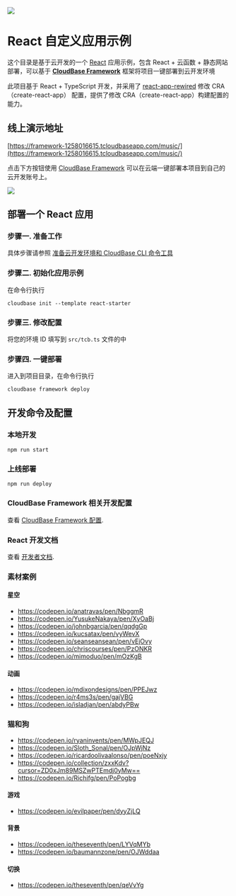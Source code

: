 <a href="https://github.com/TencentCloudBase/cloudbase-templates"><img src="https://main.qcloudimg.com/raw/dbc204f8fc25387645aea9282c6d1b99.png"></a>

# React 自定义应用示例

这个目录是基于云开发的一个 [React](https://reactjs.bootcss.com/) 应用示例，包含 React + 云函数 + 静态网站部署，可以基于 **[CloudBase Framework](https://github.com/TencentCloudBase/cloudbase-framework)** 框架将项目一键部署到云开发环境

此项目基于 React + TypeScript 开发，并采用了 [react-app-rewired](https://github.com/timarney/react-app-rewired) 修改 CRA（create-react-app） 配置，提供了修改 CRA（create-react-app）构建配置的能力。

## 线上演示地址

[https://framework-1258016615.tcloudbaseapp.com/music/](https://framework-1258016615.tcloudbaseapp.com/music/)

点击下方按钮使用 [CloudBase Framework](https://github.com/TencentCloudBase/cloudbase-framework) 可以在云端一键部署本项目到自己的云开发账号上。

[![](https://main.qcloudimg.com/raw/67f5a389f1ac6f3b4d04c7256438e44f.svg)](https://console.cloud.tencent.com/tcb/env/index?action=CreateAndDeployCloudBaseProject&tdl_anchor=github&tdl_site=0&appUrl=https%3A%2F%2Fgithub.com%2FTencentCloudBase%2Fcloudbase-templates&workDir=music&appName=music)

## 部署一个 React 应用

### 步骤一. 准备工作

具体步骤请参照 [准备云开发环境和 CloudBase CLI 命令工具](https://github.com/TencentCloudBase/cloudbase-framework/blob/master/CLI_GUIDE.md)

### 步骤二. 初始化应用示例

在命令行执行

```
cloudbase init --template react-starter
```

### 步骤三. 修改配置

将您的环境 ID 填写到 `src/tcb.ts` 文件的中

### 步骤四. 一键部署

进入到项目目录，在命令行执行

```
cloudbase framework deploy
```

## 开发命令及配置

### 本地开发

```
npm run start
```

### 上线部署

```
npm run deploy
```

### CloudBase Framework 相关开发配置

查看 [CloudBase Framework 配置](https://github.com/TencentCloudBase/cloudbase-framework).

### React 开发文档

查看 [开发者文档](https://reactjs.bootcss.com/docs/getting-started.html).

### 素材案例

#### 星空

- https://codepen.io/anatravas/pen/NbggmR
- https://codepen.io/YusukeNakaya/pen/XyOaBj
- https://codepen.io/johnbgarcia/pen/qqdgGp
- https://codepen.io/kucsatax/pen/vyWevX
- https://codepen.io/seanseansean/pen/vEjOvy
- https://codepen.io/chriscourses/pen/PzONKR
- https://codepen.io/mimoduo/pen/mOzKgB

#### 动画

- https://codepen.io/mdixondesigns/pen/PPEJwz
- https://codepen.io/r4ms3s/pen/gajVBG
- https://codepen.io/isladjan/pen/abdyPBw

### 猫和狗

- https://codepen.io/ryaninvents/pen/MWpJEQJ
- https://codepen.io/Sloth_Sonal/pen/OJpWjNz
- https://codepen.io/ricardoolivaalonso/pen/poeNxjy
- https://codepen.io/collection/zxxKdv?cursor=ZD0xJm89MSZwPTEmdj0yMw==
- https://codepen.io/Richifg/pen/PoPogbg

#### 游戏

- https://codepen.io/evilpaper/pen/dyyZjLQ

#### 背景

- https://codepen.io/theseventh/pen/LYVqMYb
- https://codepen.io/baumannzone/pen/OJWddaa

#### 切换

- https://codepen.io/theseventh/pen/qeVvYg
